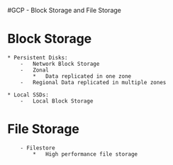 #GCP - Block Storage and File Storage



#   Block Storage
    * Persistent Disks: 
        -   Network Block Storage
        -   Zonal
            *   Data replicated in one zone
        -   Regional Data replicated in multiple zones
            
    * Local SSDs:  
        -   Local Block Storage 
        

#   File Storage
        - Filestore
            *   High performance file storage
    

    


